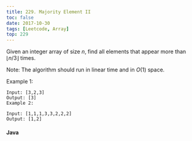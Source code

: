 ```yaml
---
title: 229. Majority Element II
toc: false
date: 2017-10-30
tags: [Leetcode, Array]
top: 229
---
```


Given an integer array of size $n$, find all elements that appear more than $⌊ n/3 ⌋$ times.

Note: The algorithm should run in linear time and in $O(1)$ space.

Example 1:

```
Input: [3,2,3]
Output: [3]
Example 2:

Input: [1,1,1,3,3,2,2,2]
Output: [1,2]
```


#### Java

